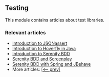 ## Testing

This module contains articles about test libraries.

### Relevant articles
- [Introduction to JSONassert](https://www.baeldung.com/jsonassert)
- [Introduction to Hoverfly in Java](https://www.baeldung.com/hoverfly)
- [Introduction to Serenity BDD](https://www.baeldung.com/serenity-bdd)
- [Serenity BDD and Screenplay](https://www.baeldung.com/serenity-screenplay)
- [Serenity BDD with Spring and JBehave](https://www.baeldung.com/serenity-spring-jbehave)
- More articles: [[<-- prev]](../libraries-testing)
